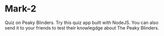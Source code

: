 # Mark-2
Quiz on Peaky Blinders.
Try this quiz app built with NodeJS. You can also send it to your friends to test their knowlegdge about The Peaky Blinders.
